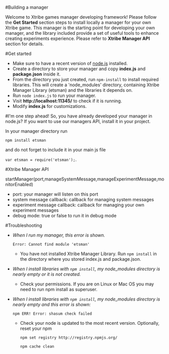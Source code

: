 #Building a manager

Welcome to Xtribe games manager developing framework! Please follow the **Get Started** section steps to install locally a manager for your own Xtribe game. This manager is the starting point for developing your own manager, and the library included provide a set of useful tools to enhance creating experiments experience. Please refer to **Xtribe Manager API** section for details.

#Get started
- Make sure to have a recent version of [node.js](https://nodejs.org/) installed.
- Create a directory to store your manager and copy **index.js** and **package.json** inside it.
- From the directory you just created, run `npm-install` to install required libraries. This will create a 'node_modules' directory, containing Xtribe Manager Library (etsman) and the libraries it depends on.
- Run `node index.js` to run your manager.
- Visit **http://localhost:11345/** to check if it is running.
- Modify **index.js** for customizations.

#I'm one step ahead!
So, you have already developed your manager in node.js? If you want to use our managers API, install it in your project.

In your manager directory run 

`npm install etsman` 

and do not forget to include it in your main js file 

`var etsman = require('etsman');`.


#Xtribe Manager API

startManager(port,manageSystemMessage,manageExperimentMessage,monitorEnabled)
- port: your manager will listen on this port
- system message callback: callback for managing system messages
- experiment message callback: callback for managing your own experiment messages
- debug mode: true or false to run it in debug mode

#Troubleshooting
- *When I run my manager, this error is shown.*
 
   `Error: Cannot find module 'etsman'`

  - You have not installed Xtribe Manager Library. Run `npm install` in the directory where you stored index.js and package.json.
  
- *When I install libraries with `npm install`, my node_modules directory is nearly empty or it is not created.*
  - Check your permissions. If you are on Linux or Mac OS you may need to run npm install as superuser.

- *When I install libraries with `npm install`, my node_modules directory is nearly empty and this error is shown:*

    `npm ERR! Error: shasum check failed`

  - Check your node is updated to the most recent version. Optionally, reset your npm

     `npm set registry http://registry.npmjs.org/` 
     
     `npm cache clean`

